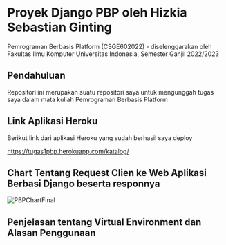 # Proyek Django PBP oleh Hizkia Sebastian Ginting

Pemrograman Berbasis Platform (CSGE602022) - diselenggarakan oleh Fakultas Ilmu Komputer Universitas Indonesia, Semester Ganjil 2022/2023

## Pendahuluan

Repositori ini merupakan suatu repositori saya untuk mengunggah tugas saya dalam mata kuliah Pemrograman Berbasis Platform

## Link Aplikasi Heroku

Berikut link dari aplikasi Heroku yang sudah berhasil saya deploy

https://tugas1pbp.herokuapp.com/katalog/

## Chart Tentang Request Clien ke Web Aplikasi Berbasi Django beserta responnya

![PBPChartFinal](https://user-images.githubusercontent.com/92731992/190302136-3c68b714-bb00-4427-ba18-2fd145550bcd.jpg)

## Penjelasan tentang Virtual Environment dan Alasan Penggunaan
